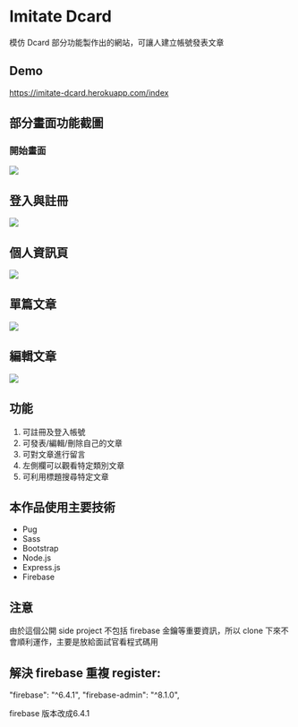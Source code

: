 # Imitate Dcard
模仿 Dcard 部分功能製作出的網站，可讓人建立帳號發表文章
## Demo
https://imitate-dcard.herokuapp.com/index

## 部分畫面功能截圖
### 開始畫面
![](https://i.imgur.com/miD6HRK.png)

## 登入與註冊
![](https://i.imgur.com/za9JJlN.png)

## 個人資訊頁
![](https://i.imgur.com/dYrsYC5.png)

## 單篇文章
![](https://i.imgur.com/sHvOvbf.png)

## 編輯文章
![](https://i.imgur.com/rC0239C.png)

## 功能
1. 可註冊及登入帳號
2. 可發表/編輯/刪除自己的文章
3. 可對文章進行留言
4. 左側欄可以觀看特定類別文章
5. 可利用標題搜尋特定文章

## 本作品使用主要技術
* Pug
* Sass
* Bootstrap
* Node.js
* Express.js
* Firebase

## 注意
由於這個公開 side project 不包括 firebase 金鑰等重要資訊，所以 clone 下來不會順利運作，主要是放給面試官看程式碼用

## 解決 firebase 重複 register:
"firebase": "^6.4.1",
"firebase-admin": "^8.1.0",

firebase 版本改成6.4.1